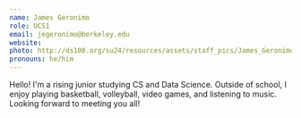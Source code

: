 ```yaml
---
name: James Geronimo
role: UCS1
email: jegeronimo@berkeley.edu
website: 
photo: http://ds100.org/su24/resources/assets/staff_pics/James_Geronimo_500x500 - James Geronimo.jpg
pronouns: he/him
---
```

Hello! I'm a rising junior studying CS and Data Science. Outside of school, I enjoy playing basketball, volleyball, video games, and listening to music. Looking forward to meeting you all!
